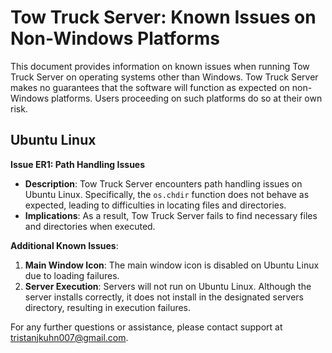 # Tow Truck Server: Known Issues on Non-Windows Platforms

This document provides information on known issues when running Tow Truck Server on operating systems other than Windows. Tow Truck Server makes no guarantees that the software will function as expected on non-Windows platforms. Users proceeding on such platforms do so at their own risk.

## Ubuntu Linux

**Issue ER1: Path Handling Issues**

- **Description**: Tow Truck Server encounters path handling issues on Ubuntu Linux. Specifically, the `os.chdir` function does not behave as expected, leading to difficulties in locating files and directories.
- **Implications**: As a result, Tow Truck Server fails to find necessary files and directories when executed.

**Additional Known Issues**:

1. **Main Window Icon**: The main window icon is disabled on Ubuntu Linux due to loading failures.
2. **Server Execution**: Servers will not run on Ubuntu Linux. Although the server installs correctly, it does not install in the designated servers directory, resulting in execution failures.

For any further questions or assistance, please contact support at tristanjkuhn007@gmail.com.
